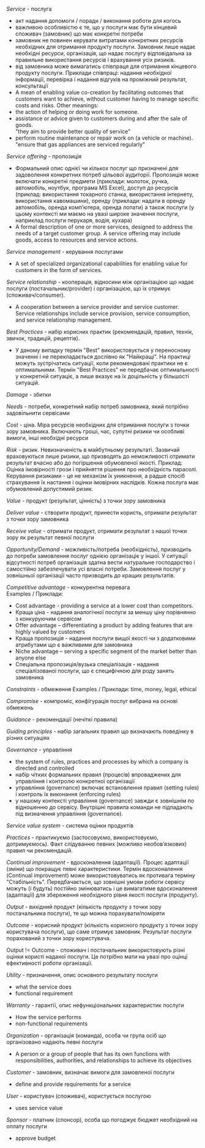 *Service* - послуга
  - акт надання допомоги / поради / виконання роботи для когось
  - важливою особливістю є те, що у послуги має бути кінцевий споживач (замовник) що має конкретні потреби
  - замовник не повинен керувати витратами конкретних ресурсів необхідних для отримання продукту послуги. Замовник лише надає необхідні ресурси, організація, що надає послугу відповідальна за правильне використання ресурсів і врахування усіх ризиків.
  - від замовника може вимагатись співпраця для отримання кінцевого продукту послуги. Приклади співпраці: надання необхідної інформації, перевірка і надання відгуків на проміжний результат, консультації
  - A mean of enabling value co-creation by facilitating outcomes that customers want to achieve, without customer having to manage specific costs and risks.
  Other meanings:
  - the action of helping or doing work for someone.  
  - assistance or advice given to customers during and after the sale of goods.  
    "they aim to provide better quality of service"
  - perform routine maintenance or repair work on (a vehicle or machine).
    "ensure that gas appliances are serviced regularly"

*Service offering* - пропозиція  
- Формальний опис однієї чи кількох послуг що призначені для задоволення конкретних потреб цільової аудиторії. Пропозиція може включати конкретні предмети (приклади: молоток, ручка, автомобіль, ноутбук, програма MS Excel), доступ до ресурсів (приклад: використання токарного станка, використання інтернету, використання кавомашини), оренду (приклади: надати в оренду автомобіль, оренда компʼютера, оренда лопати) а також послуги (у цьому контексті ми маємо на увазі широке значення послуги, наприклад послуги перукаря, водія, кухара)
- A formal description of one or more services, designed to address the needs of a target customer group. A service offering may include goods, access to resources and service actions.    

*Service management* - керування послугами
- A set of specialized organizational capabilities for enabling value for customers in the form of services.

*Service relationship* - кооперація, відносини між організацією що надає послуги (постачальник/provider) і організацією, що їх отримує (споживач/consumer). 
- A cooperation between a service provider and service customer. Service relationships include service provision, service consumption, and service relationship management.

*Best Practices* - набір корисних практик (рекомендацій, правил, технік, звичок, традицій, рецептів).  
- У даному випадку термін "Best" використовується у переносному значенні і не перекладається дослівно як "Найкращі". На практиці можуть зустрічатись ситуації, коли рекомендовані практики не є оптимальними. Термін "Best Practices" не передбачає оптимальності у конкретній ситуаціє, а лише вказує на їх доцільність у більшості ситуацій. 

*Damage* - збитки

*Needs* - потреби, конкретний набір потреб замовника, який потрібно задовільнити сервісами

*Cost* - ціна. Міра ресурсів необхідних для отримання послуги з точки зору замовника. Включають гроші, час, супутні ризики чи особливі вимоги, інші необхідні ресурси

*Risk* - ризик. Невизначеність в майбутньому результаті. Зазвичай враховуються лише ризики, що призводять до неможливості отримати результат вчасно або до погіршення обумовленої якості. Приклад: Оцінка імовірності грози і прийняття рішення про необхідність парасолі. Керування ризиками - це не механізм їх уникнення, а радше спосіб страхування їх настання і оцінки імовірних наслідків. Кожна послуга має обумовлений допустимий ризик.

*Value* - продукт (результат, цінність) з точки зору замовника

*Deliver value* - створити продукт, принести користь, отримати результат з точки зору замовника

*Receive value* - отримати продукт, отримати результат з нашої точки зору як результат певної послуги

*Opportunity/Demand* - можливість/потреба (необхідність), призводить до потреби замовлення послуг однією організаціє у іншої. У ситуації відсутності потреб організація здатна вести натуральне господарство і самостійно забезпечувати усі власні потреби. Замовлення послуг у зовнішньої організації часто призводить до кращих результатів.

*Competitive advantage* - конкурентна перевага  
Examples / Приклади:
- Cost advantage - providing a service at a lower cost than competitors. 
- Краща ціна - надання аналогічної послуги за меншу ціну порівнянно з конкуруючим сервісом
- Offer advantage – differentiating a product by adding features that are highly valued by customers
- Краща пропозиція - надання послуги вищої якості чи з додатковими атрибутами що є важливими для замовника
- Niche advantage – serving a specific segment of the market better than anyone else
- Спеціальна пропозиція/вузька спеціалізація - надання спеціалізованої послуги, що є специфічною для роду занять замовника

*Constraints* - обмеження 
Examples / Приклади: time, money, legal, ethical 

*Compromise* - компроміс, конфігурація послуг вибрана на основі обмежень 

*Guidance* - рекомендації (нечіткі правила)

*Guiding principles* - набір загальних правил що визначають поведінку в різних ситуаціях

*Governance* - управління
- the system of rules, practices and processes by which a company is directed and controlled
- набір чітких формальних правил (процесів) впроваджених для управління і контролю конкретної організації
- управління (governance) включає встановлення правил (setting rules) і контроль їх виконання (enforcing rules)
- у нашому контексті управління (governance) завжди є зовнішнім по відношенню до сервісу. Внутрішні правила команди не підпадають під визначення управління (governance).  

*Service value system* - система оцінки продуктів

*Practices* - практикуємо (застосовуємо, використовуємо, дотримуємось). Факт слідуванню певних (можливо необовʼязкових) правил чи рекомендацій.
   
*Continual improvement* - вдосконалення (адаптації). Процес адаптації (зміни) що покращує певні характеристики. Термін вдосконалення (Continual improvement) може використовуватись як противага терміну "Стабільність". Передбачається, що зовнішні умови роботи сервісу можуть (і будуть) постійно змінюватись і це вимагатиме вдосконалення (адаптації) для збереження необхідного рівня якості послуги (продукту).

*Output* - вихідний продукт (кількість продукту з точки зору постачальника послуги), те що можна порахувати/поміряти

*Outcome* - корисний продукт (кількість корисного продукту з точки зору користувача послуги), що саме отримує замовник. Результат послуги порахований з точки зору користувача.

Output != Outcome - споживач і постачальник використовують різні оцінки користі наданої послуги. Це потрібно мати на увазі про оцінці ефективності роботи організації.

*Utility* - призначення, опис основного результату послуги
- what the service does
- functional requirement

*Warranty* - гарантії, опис нефункціональних характеристик послуги
- How the service performs
- non-functional requirements

*Organization* - організація (команда), особа чи група осіб що організовано надають певні послуги
- A person or a group of people that has its own functions with responsibilities, authorities, and relationships to achieve its objectives

*Customer* - замовник, визначає вимоги для замовленої послуги
- define and provide requirements for a service

*User* - користувач (споживач), користується послугою
- uses service value

*Sponsor* - платник (спонсор), особа що погоджує бюджет необхідний на оплату послуги
- approve budget
